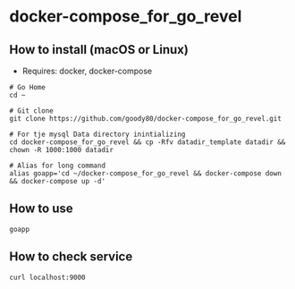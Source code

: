 # docker-compose_for_go_revel

## How to install (macOS or Linux)
* Requires: docker, docker-compose

```
# Go Home
cd ~

# Git clone
git clone https://github.com/goody80/docker-compose_for_go_revel.git

# For tje mysql Data directory inintializing
cd docker-compose_for_go_revel && cp -Rfv datadir_template datadir && chown -R 1000:1000 datadir

# Alias for long command
alias goapp='cd ~/docker-compose_for_go_revel && docker-compose down && docker-compose up -d'
```

## How to use
```
goapp
```

## How to check service
```
curl localhost:9000
```


